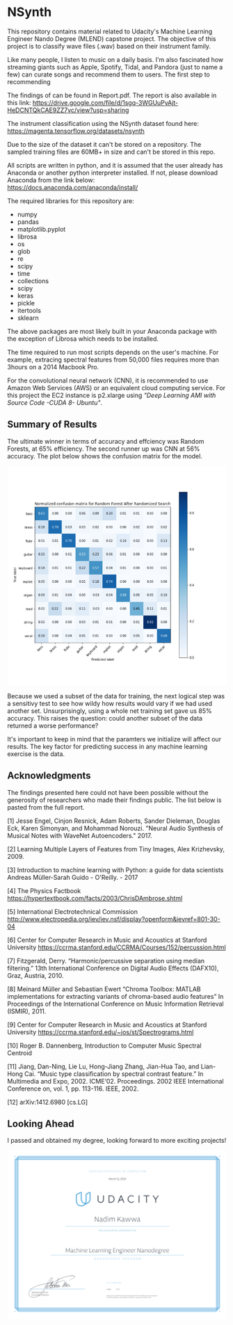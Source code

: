 # NSynth
This repository contains material related to Udacity's Machine Learning Engineer Nando Degree (MLEND) capstone project. The objective of this project is to classify wave files (.wav) based on their instrument family. 

Like many people, I listen to music on a daily basis. I'm also fascinated how streaming giants such as Apple, Spotify,  Tidal, and Pandora (just to name a few) can curate songs and recommend them to users. The first step to recommending

The findings of can be found in Report.pdf. The report is also available in this link:
https://drive.google.com/file/d/1sgq-3WGUuPyAjt-HeDCNTQkCAE9ZZ7vc/view?usp=sharing

The instrument classification using the NSynth dataset found here:
https://magenta.tensorflow.org/datasets/nsynth

Due to the size of the dataset it can't be stored on a repository.
The sampled training files are 60MB+ in size and can't be stored in this repo.

All scripts are written in python, and it is assumed that the user already has Anaconda or another python interpreter installed.
If not, please download Anaconda from the link below:
https://docs.anaconda.com/anaconda/install/

The required libraries for this repository are:
- numpy
- pandas
- matplotlib.pyplot
- librosa
- os
- glob
- re
- scipy
- time
- collections
- scipy
- keras
- pickle
- itertools
- sklearn

The above packages are most likely built in your Anaconda package with the exception of Librosa which needs to be installed.

The time required to run most scripts depends on the user's machine. For example, extracing spectral features from 50,000 files requires more than 3hours on a 2014 Macbook Pro.

For the convolutional neural network (CNN), it is recommended to use Amazon Web Services (AWS) or an equivalent cloud computing service. For this project the EC2 instance is p2.xlarge using <i>"Deep Learning AMI with Source Code -CUDA 8- Ubuntu"</i>.


## Summary of Results
The ultimate winner in terms of accuracy and effciency was Random Forests, at 65% efficiency. The second runner up was CNN at 56% accuracy. The plot below shows the confusion matrix for the model.

![RF_confusion_matrix](https://github.com/NadimKawwa/NSynth/blob/master/ConfusionMatrix/RF_Normalized_RandomSearch.png)



Because we used a subset of the data for training, the next logical step was a sensitivy test to see how wildy how results would vary if we had used another set. Unsurprisingly, using a whole net training set gave us 85% accuracy. This raises the question: could another subset of the data returned a worse performance?

It's important to keep in mind that the paramters we initialize will affect our results. The key factor for predicting success in any machine learning exercise is the data.




## Acknowledgments 

The findings presented here could not have been possible without the generosity of researchers who made their findings public.
The list below is pasted from the full report.

[1] Jesse Engel, Cinjon Resnick, Adam Roberts, Sander Dieleman, Douglas Eck, Karen Simonyan, and Mohammad Norouzi. "Neural Audio Synthesis of Musical Notes with WaveNet Autoencoders." 2017.

[2] Learning Multiple Layers of Features from Tiny Images, Alex Krizhevsky, 2009.

[3] Introduction to machine learning with Python: a guide for data scientists
Andreas Müller-Sarah Guido - O'Reilly. - 2017

[4] The Physics Factbook
https://hypertextbook.com/facts/2003/ChrisDAmbrose.shtml

[5] International Electrotechnical Commission
http://www.electropedia.org/iev/iev.nsf/display?openform&ievref=801-30-04

[6] Center for Computer Research in Music and Acoustics at Stanford University
https://ccrma.stanford.edu/CCRMA/Courses/152/percussion.html

[7] Fitzgerald, Derry. “Harmonic/percussive separation using median filtering.” 13th International Conference on Digital Audio Effects (DAFX10), Graz, Austria, 2010.

[8] Meinard Müller and Sebastian Ewert “Chroma Toolbox: MATLAB implementations for extracting variants of chroma-based audio features” In Proceedings of the International Conference on Music Information Retrieval (ISMIR), 2011.

[9] Center for Computer Research in Music and Acoustics at Stanford University
https://ccrma.stanford.edu/~jos/st/Spectrograms.html

[10] Roger B. Dannenberg, Introduction to Computer Music Spectral Centroid

[11] Jiang, Dan-Ning, Lie Lu, Hong-Jiang Zhang, Jian-Hua Tao, and Lian-Hong Cai. “Music type classification by spectral contrast feature.” In Multimedia and Expo, 2002. ICME‘02. Proceedings. 2002 IEEE International Conference on, vol. 1, pp. 113-116. IEEE, 2002.

[12] arXiv:1412.6980 [cs.LG]

## Looking Ahead
I passed and obtained my degree, looking forward to more exciting projects!

![MLEND_NK](https://github.com/NadimKawwa/NSynth/blob/master/MLEND.png)
